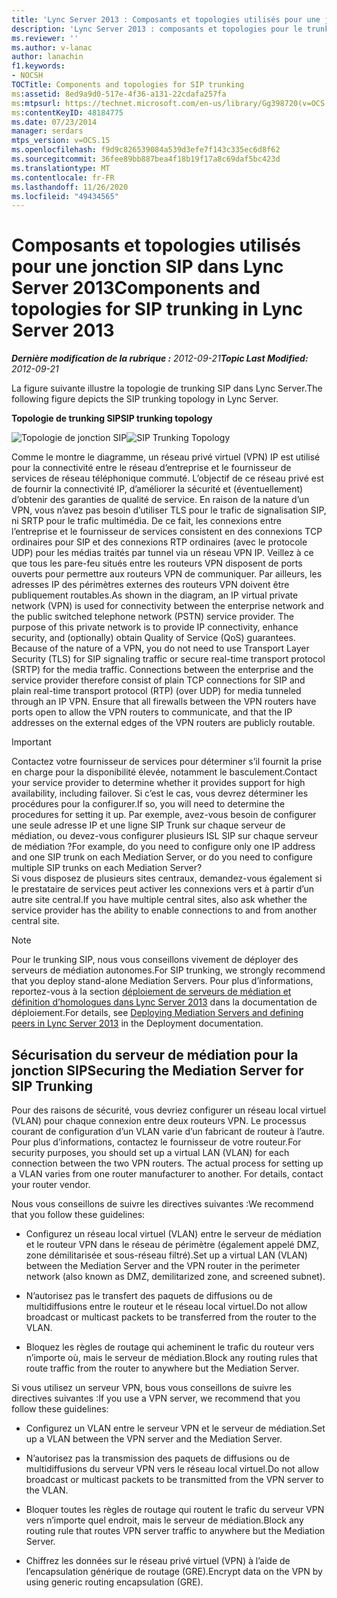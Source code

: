 ```yaml
---
title: 'Lync Server 2013 : Composants et topologies utilisés pour une jonction SIP'
description: 'Lync Server 2013 : composants et topologies pour le trunking SIP.'
ms.reviewer: ''
ms.author: v-lanac
author: lanachin
f1.keywords:
- NOCSH
TOCTitle: Components and topologies for SIP trunking
ms:assetid: 8ed9a9d0-517e-4f36-a131-22cdafa257fa
ms:mtpsurl: https://technet.microsoft.com/en-us/library/Gg398720(v=OCS.15)
ms:contentKeyID: 48184775
ms.date: 07/23/2014
manager: serdars
mtps_version: v=OCS.15
ms.openlocfilehash: f9d9c826539084a539d3efe7f143c335ec6d8f62
ms.sourcegitcommit: 36fee89bb887bea4f18b19f17a8c69daf5bc423d
ms.translationtype: MT
ms.contentlocale: fr-FR
ms.lasthandoff: 11/26/2020
ms.locfileid: "49434565"
---
```

# <a name="components-and-topologies-for-sip-trunking-in-lync-server-2013"></a><span data-ttu-id="f70ed-103">Composants et topologies utilisés pour une jonction SIP dans Lync Server 2013</span><span class="sxs-lookup"><span data-stu-id="f70ed-103">Components and topologies for SIP trunking in Lync Server 2013</span></span>

<div data-xmlns="http://www.w3.org/1999/xhtml">

<div class="topic" data-xmlns="http://www.w3.org/1999/xhtml" data-msxsl="urn:schemas-microsoft-com:xslt" data-cs="https://msdn.microsoft.com/">

<div data-asp="https://msdn2.microsoft.com/asp">



</div>

<div id="mainSection">

<div id="mainBody"><span data-ttu-id="f70ed-104">

<span> </span></span><span class="sxs-lookup"><span data-stu-id="f70ed-104">

<span> </span></span></span>

<span data-ttu-id="f70ed-105">_**Dernière modification de la rubrique :** 2012-09-21_</span><span class="sxs-lookup"><span data-stu-id="f70ed-105">_**Topic Last Modified:** 2012-09-21_</span></span>

<span data-ttu-id="f70ed-106">La figure suivante illustre la topologie de trunking SIP dans Lync Server.</span><span class="sxs-lookup"><span data-stu-id="f70ed-106">The following figure depicts the SIP trunking topology in Lync Server.</span></span>

<span data-ttu-id="f70ed-107">**Topologie de trunking SIP**</span><span class="sxs-lookup"><span data-stu-id="f70ed-107">**SIP trunking topology**</span></span>

<span data-ttu-id="f70ed-108">![Topologie de jonction SIP](images/Gg398720.669fb55d-7c81-4e21-9421-fabc43d6e064(OCS.15).jpg "Topologie de jonction SIP")</span><span class="sxs-lookup"><span data-stu-id="f70ed-108">![SIP Trunking Topology](images/Gg398720.669fb55d-7c81-4e21-9421-fabc43d6e064(OCS.15).jpg "SIP Trunking Topology")</span></span>

<span data-ttu-id="f70ed-p101">Comme le montre le diagramme, un réseau privé virtuel (VPN) IP est utilisé pour la connectivité entre le réseau d’entreprise et le fournisseur de services de réseau téléphonique commuté. L’objectif de ce réseau privé est de fournir la connectivité IP, d’améliorer la sécurité et (éventuellement) d’obtenir des garanties de qualité de service. En raison de la nature d’un VPN, vous n’avez pas besoin d’utiliser TLS pour le trafic de signalisation SIP, ni SRTP pour le trafic multimédia. De ce fait, les connexions entre l’entreprise et le fournisseur de services consistent en des connexions TCP ordinaires pour SIP et des connexions RTP ordinaires (avec le protocole UDP) pour les médias traités par tunnel via un réseau VPN IP. Veillez à ce que tous les pare-feu situés entre les routeurs VPN disposent de ports ouverts pour permettre aux routeurs VPN de communiquer. Par ailleurs, les adresses IP des périmètres externes des routeurs VPN doivent être publiquement routables.</span><span class="sxs-lookup"><span data-stu-id="f70ed-p101">As shown in the diagram, an IP virtual private network (VPN) is used for connectivity between the enterprise network and the public switched telephone network (PSTN) service provider. The purpose of this private network is to provide IP connectivity, enhance security, and (optionally) obtain Quality of Service (QoS) guarantees. Because of the nature of a VPN, you do not need to use Transport Layer Security (TLS) for SIP signaling traffic or secure real-time transport protocol (SRTP) for the media traffic. Connections between the enterprise and the service provider therefore consist of plain TCP connections for SIP and plain real-time transport protocol (RTP) (over UDP) for media tunneled through an IP VPN. Ensure that all firewalls between the VPN routers have ports open to allow the VPN routers to communicate, and that the IP addresses on the external edges of the VPN routers are publicly routable.</span></span>

<div>


> [!IMPORTANT]  
> <span data-ttu-id="f70ed-114">Contactez votre fournisseur de services pour déterminer s’il fournit la prise en charge pour la disponibilité élevée, notamment le basculement.</span><span class="sxs-lookup"><span data-stu-id="f70ed-114">Contact your service provider to determine whether it provides support for high availability, including failover.</span></span> <span data-ttu-id="f70ed-115">Si c’est le cas, vous devrez déterminer les procédures pour la configurer.</span><span class="sxs-lookup"><span data-stu-id="f70ed-115">If so, you will need to determine the procedures for setting it up.</span></span> <span data-ttu-id="f70ed-116">Par exemple, avez-vous besoin de configurer une seule adresse IP et une ligne SIP Trunk sur chaque serveur de médiation, ou devez-vous configurer plusieurs ISL SIP sur chaque serveur de médiation ?</span><span class="sxs-lookup"><span data-stu-id="f70ed-116">For example, do you need to configure only one IP address and one SIP trunk on each Mediation Server, or do you need to configure multiple SIP trunks on each Mediation Server?</span></span><BR><span data-ttu-id="f70ed-117">Si vous disposez de plusieurs sites centraux, demandez-vous également si le prestataire de services peut activer les connexions vers et à partir d’un autre site central.</span><span class="sxs-lookup"><span data-stu-id="f70ed-117">If you have multiple central sites, also ask whether the service provider has the ability to enable connections to and from another central site.</span></span>



</div>

<div>


> [!NOTE]  
> <span data-ttu-id="f70ed-118">Pour le trunking SIP, nous vous conseillons vivement de déployer des serveurs de médiation autonomes.</span><span class="sxs-lookup"><span data-stu-id="f70ed-118">For SIP trunking, we strongly recommend that you deploy stand-alone Mediation Servers.</span></span> <span data-ttu-id="f70ed-119">Pour plus d’informations, reportez-vous à la section <A href="lync-server-2013-deploying-mediation-servers-and-defining-peers.md">déploiement de serveurs de médiation et définition d’homologues dans Lync Server 2013</A> dans la documentation de déploiement.</span><span class="sxs-lookup"><span data-stu-id="f70ed-119">For details, see <A href="lync-server-2013-deploying-mediation-servers-and-defining-peers.md">Deploying Mediation Servers and defining peers in Lync Server 2013</A> in the Deployment documentation.</span></span>



</div>

<div>

## <a name="securing-the-mediation-server-for-sip-trunking"></a><span data-ttu-id="f70ed-120">Sécurisation du serveur de médiation pour la jonction SIP</span><span class="sxs-lookup"><span data-stu-id="f70ed-120">Securing the Mediation Server for SIP Trunking</span></span>

<span data-ttu-id="f70ed-p104">Pour des raisons de sécurité, vous devriez configurer un réseau local virtuel (VLAN) pour chaque connexion entre deux routeurs VPN. Le processus courant de configuration d’un VLAN varie d’un fabricant de routeur à l’autre. Pour plus d’informations, contactez le fournisseur de votre routeur.</span><span class="sxs-lookup"><span data-stu-id="f70ed-p104">For security purposes, you should set up a virtual LAN (VLAN) for each connection between the two VPN routers. The actual process for setting up a VLAN varies from one router manufacturer to another. For details, contact your router vendor.</span></span>

<span data-ttu-id="f70ed-124">Nous vous conseillons de suivre les directives suivantes :</span><span class="sxs-lookup"><span data-stu-id="f70ed-124">We recommend that you follow these guidelines:</span></span>

  - <span data-ttu-id="f70ed-125">Configurez un réseau local virtuel (VLAN) entre le serveur de médiation et le routeur VPN dans le réseau de périmètre (également appelé DMZ, zone démilitarisée et sous-réseau filtré).</span><span class="sxs-lookup"><span data-stu-id="f70ed-125">Set up a virtual LAN (VLAN) between the Mediation Server and the VPN router in the perimeter network (also known as DMZ, demilitarized zone, and screened subnet).</span></span>

  - <span data-ttu-id="f70ed-126">N’autorisez pas le transfert des paquets de diffusions ou de multidiffusions entre le routeur et le réseau local virtuel.</span><span class="sxs-lookup"><span data-stu-id="f70ed-126">Do not allow broadcast or multicast packets to be transferred from the router to the VLAN.</span></span>

  - <span data-ttu-id="f70ed-127">Bloquez les règles de routage qui acheminent le trafic du routeur vers n’importe où, mais le serveur de médiation.</span><span class="sxs-lookup"><span data-stu-id="f70ed-127">Block any routing rules that route traffic from the router to anywhere but the Mediation Server.</span></span>

<span data-ttu-id="f70ed-128">Si vous utilisez un serveur VPN, bous vous conseillons de suivre les directives suivantes :</span><span class="sxs-lookup"><span data-stu-id="f70ed-128">If you use a VPN server, we recommend that you follow these guidelines:</span></span>

  - <span data-ttu-id="f70ed-129">Configurez un VLAN entre le serveur VPN et le serveur de médiation.</span><span class="sxs-lookup"><span data-stu-id="f70ed-129">Set up a VLAN between the VPN server and the Mediation Server.</span></span>

  - <span data-ttu-id="f70ed-130">N’autorisez pas la transmission des paquets de diffusions ou de multidiffusions du serveur VPN vers le réseau local virtuel.</span><span class="sxs-lookup"><span data-stu-id="f70ed-130">Do not allow broadcast or multicast packets to be transmitted from the VPN server to the VLAN.</span></span>

  - <span data-ttu-id="f70ed-131">Bloquer toutes les règles de routage qui routent le trafic du serveur VPN vers n’importe quel endroit, mais le serveur de médiation.</span><span class="sxs-lookup"><span data-stu-id="f70ed-131">Block any routing rule that routes VPN server traffic to anywhere but the Mediation Server.</span></span>

  - <span data-ttu-id="f70ed-132">Chiffrez les données sur le réseau privé virtuel (VPN) à l’aide de l’encapsulation générique de routage (GRE).</span><span class="sxs-lookup"><span data-stu-id="f70ed-132">Encrypt data on the VPN by using generic routing encapsulation (GRE).</span></span>

<span data-ttu-id="f70ed-133"></div>

</div>

<span> </span>

</div>

</div>

</span><span class="sxs-lookup"><span data-stu-id="f70ed-133"></div>

</div>

<span> </span>

</div>

</div>

</span></span></div>

